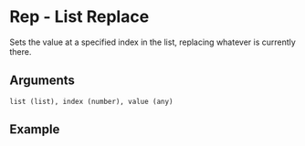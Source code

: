 # Rep - List Replace

Sets the value at a specified index in the list, replacing whatever is currently there.

## Arguments

```list (list), index (number), value (any)```

## Example
<editor :code="`
was list lis 1 2 3..
rep list 1 1.
pri list.
`"
:code-wordier="`
Was list listing 1, 2, and 3?
Replace the list 1 to 1.
Print the list.
`" output-method='console'></editor>